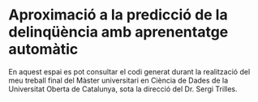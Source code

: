 # Aproximació a la predicció de la delinqüència amb aprenentatge automàtic

En aquest espai es pot consultar el codi generat durant la realització del meu treball final del Màster universitari en Ciència de Dades de la Universitat Oberta de Catalunya, sota la direcció del Dr. Sergi Trilles. 

